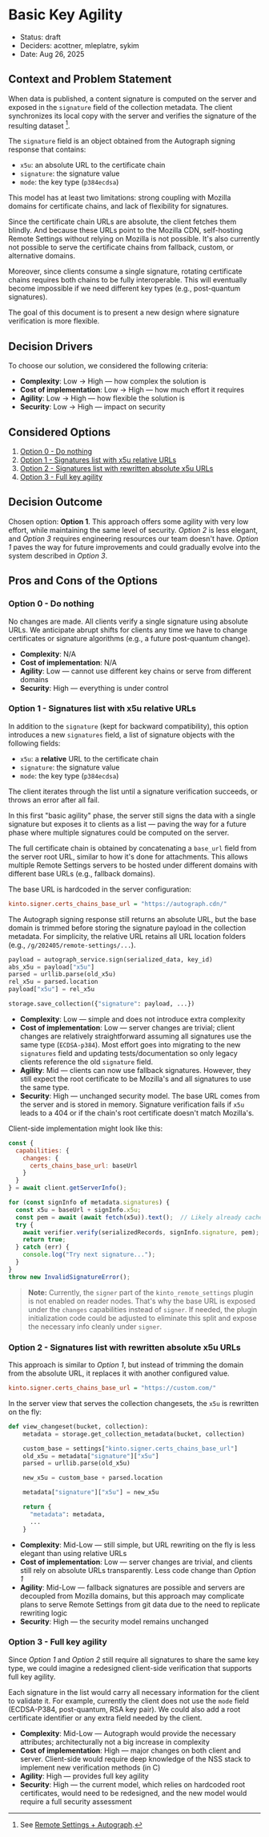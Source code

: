 # Basic Key Agility

* Status: draft
* Deciders: acottner, mleplatre, sykim
* Date: Aug 26, 2025

## Context and Problem Statement

When data is published, a content signature is computed on the server and exposed in the `signature` field of the collection metadata. The client synchronizes its local copy with the server and verifies the signature of the resulting dataset [^1].

[^1]: See [Remote Settings + Autograph](https://docs.google.com/presentation/d/11x0dGRQ-yWzi7cAWYci6NeLN2mYH_Ba6Ml2gn9gOx30/edit?slide=id.p#slide=id.p).

The `signature` field is an object obtained from the Autograph signing response that contains:
- `x5u`: an absolute URL to the certificate chain
- `signature`: the signature value
- `mode`: the key type (`p384ecdsa`)

This model has at least two limitations: strong coupling with Mozilla domains for certificate chains, and lack of flexibility for signatures.

Since the certificate chain URLs are absolute, the client fetches them blindly. And because these URLs point to the Mozilla CDN, self-hosting Remote Settings without relying on Mozilla is not possible. It's also currently not possible to serve the certificate chains from fallback, custom, or alternative domains.

Moreover, since clients consume a single signature, rotating certificate chains requires both chains to be fully interoperable. This will eventually become impossible if we need different key types (e.g., post-quantum signatures).

The goal of this document is to present a new design where signature verification is more flexible.

## Decision Drivers

To choose our solution, we considered the following criteria:

- **Complexity**: Low → High — how complex the solution is
- **Cost of implementation**: Low → High — how much effort it requires
- **Agility**: Low → High — how flexible the solution is
- **Security**: Low → High — impact on security

## Considered Options

1. [Option 0 - Do nothing](#option-0---do-nothing)
2. [Option 1 - Signatures list with x5u relative URLs](#option-1---signatures-list-with-x5u-relative-urls)
3. [Option 2 - Signatures list with rewritten absolute x5u URLs](#option-2---signatures-list-with-rewritten-absolute-x5u-urls)
4. [Option 3 - Full key agility](#option-3---full-key-agility)

## Decision Outcome

Chosen option: **Option 1**. This approach offers some agility with very low effort, while maintaining the same level of security. *Option 2* is less elegant, and *Option 3* requires engineering resources our team doesn't have. *Option 1* paves the way for future improvements and could gradually evolve into the system described in *Option 3*.

## Pros and Cons of the Options

### Option 0 - Do nothing

No changes are made. All clients verify a single signature using absolute URLs. We anticipate abrupt shifts for clients any time we have to change certificates or signature algorithms (e.g., a future post-quantum change).

- **Complexity**: N/A
- **Cost of implementation**: N/A
- **Agility**: Low — cannot use different key chains or serve from different domains
- **Security**: High — everything is under control

### Option 1 - Signatures list with x5u relative URLs

In addition to the `signature` (kept for backward compatibility), this option introduces a new `signatures` field, a list of signature objects with the following fields:

- `x5u`: a **relative** URL to the certificate chain
- `signature`: the signature value
- `mode`: the key type (`p384ecdsa`)

The client iterates through the list until a signature verification succeeds, or throws an error after all fail.

In this first "basic agility" phase, the server still signs the data with a single signature but exposes it to clients as a list — paving the way for a future phase where multiple signatures could be computed on the server.

The full certificate chain is obtained by concatenating a `base_url` field from the server root URL, similar to how it's done for attachments. This allows multiple Remote Settings servers to be hosted under different domains with different base URLs (e.g., fallback domains).

The base URL is hardcoded in the server configuration:

```ini
kinto.signer.certs_chains_base_url = "https://autograph.cdn/"
```

The Autograph signing response still returns an absolute URL, but the base domain is trimmed before storing the signature payload in the collection metadata. For simplicity, the relative URL retains all URL location folders (e.g., `/g/202405/remote-settings/...`).

```python
payload = autograph_service.sign(serialized_data, key_id)
abs_x5u = payload["x5u"]
parsed = urllib.parse(old_x5u)
rel_x5u = parsed.location
payload["x5u"] = rel_x5u

storage.save_collection({"signature": payload, ...})
```

- **Complexity**: Low — simple and does not introduce extra complexity
- **Cost of implementation**: Low — server changes are trivial; client changes are relatively straightforward assuming all signatures use the same type (`ECDSA-p384`). Most effort goes into migrating to the new `signatures` field and updating tests/documentation so only legacy clients reference the old `signature` field.
- **Agility**: Mid — clients can now use fallback signatures. However, they still expect the root certificate to be Mozilla's and all signatures to use the same type.
- **Security**: High — unchanged security model. The base URL comes from the server and is stored in memory. Signature verification fails if `x5u` leads to a 404 or if the chain's root certificate doesn't match Mozilla's.

Client-side implementation might look like this:

```js
const {
  capabilities: {
    changes: {
      certs_chains_base_url: baseUrl
    }
  }
} = await client.getServerInfo();

for (const signInfo of metadata.signatures) {
  const x5u = baseUrl + signInfo.x5u;
  const pem = await (await fetch(x5u)).text();  // Likely already cached
  try {
    await verifier.verify(serializedRecords, signInfo.signature, pem);
    return true;
  } catch (err) {
    console.log("Try next signature...");
  }
}
throw new InvalidSignatureError();
```

> **Note:** Currently, the `signer` part of the `kinto_remote_settings` plugin is not enabled on reader nodes.
> That's why the base URL is exposed under the `changes` capabilities instead of `signer`.
> If needed, the plugin initialization code could be adjusted to eliminate this split and expose the necessary info cleanly under `signer`.

### Option 2 - Signatures list with rewritten absolute x5u URLs

This approach is similar to *Option 1*, but instead of trimming the domain from the absolute URL, it replaces it with another configured value.

```ini
kinto.signer.certs_chains_base_url = "https://custom.com/"
```

In the server view that serves the collection changesets, the `x5u` is rewritten on the fly:

```python
def view_changeset(bucket, collection):
    metadata = storage.get_collection_metadata(bucket, collection)

    custom_base = settings["kinto.signer.certs_chains_base_url"]
    old_x5u = metadata["signature"]["x5u"]
    parsed = urllib.parse(old_x5u)

    new_x5u = custom_base + parsed.location

    metadata["signature"]["x5u"] = new_x5u

    return {
      "metadata": metadata,
      ...
    }
```

- **Complexity**: Mid-Low — still simple, but URL rewriting on the fly is less elegant than using relative URLs
- **Cost of implementation**: Low — server changes are trivial, and clients still rely on absolute URLs transparently. Less code change than *Option 1*
- **Agility**: Mid-Low — fallback signatures are possible and servers are decoupled from Mozilla domains, but this approach may complicate plans to serve Remote Settings from git data due to the need to replicate rewriting logic
- **Security**: High — the security model remains unchanged

### Option 3 - Full key agility

Since *Option 1* and *Option 2* still require all signatures to share the same key type, we could imagine a redesigned client-side verification that supports full key agility.

Each signature in the list would carry all necessary information for the client to validate it. For example, currently the client does not use the `mode` field (ECDSA-P384, post-quantum, RSA key pair). We could also add a root certificate identifier or any extra field needed by the client.

- **Complexity**: Mid-Low — Autograph would provide the necessary attributes; architecturally not a big increase in complexity
- **Cost of implementation**: High — major changes on both client and server. Client-side would require deep knowledge of the NSS stack to implement new verification methods (in C)
- **Agility**: High — provides full key agility
- **Security**: High — the current model, which relies on hardcoded root certificates, would need to be redesigned, and the new model would require a full security assessment
